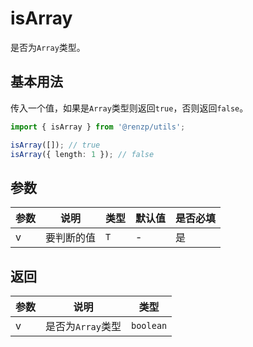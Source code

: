# isArray

是否为`Array`类型。

## 基本用法

传入一个值，如果是`Array`类型则返回`true`，否则返回`false`。

```ts
import { isArray } from '@renzp/utils';

isArray([]); // true
isArray({ length: 1 }); // false
```

## 参数

| 参数 | 说明       | 类型 | 默认值 | 是否必填 |
| ---- | ---------- | ---- | ------ | -------- |
| v    | 要判断的值 | `T`  | -      | 是       |

## 返回

| 参数 | 说明              | 类型      |
| ---- | ----------------- | --------- |
| v    | 是否为`Array`类型 | `boolean` |
